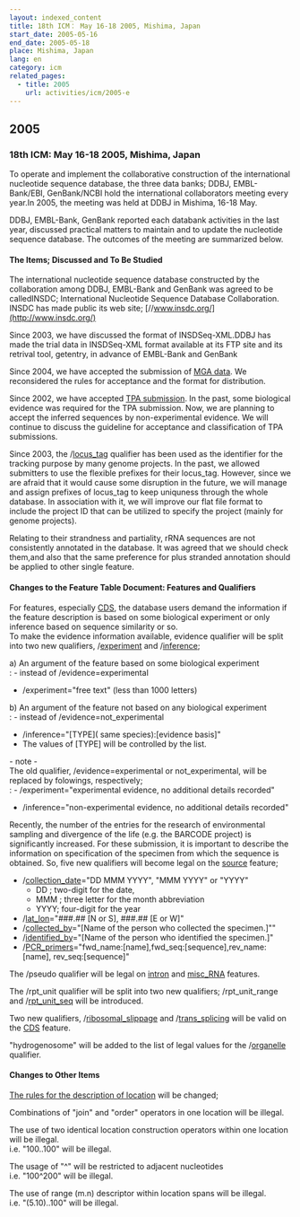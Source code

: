 ```yaml
---
layout: indexed_content
title: 18th ICM： May 16-18 2005, Mishima, Japan
start_date: 2005-05-16
end_date: 2005-05-18
place: Mishima, Japan
lang: en
category: icm
related_pages:
  - title: 2005
    url: activities/icm/2005-e
---
```


## 2005 <a name="2005"></a>

### 18th ICM: May 16-18 2005, Mishima, Japan

To operate and implement the collaborative construction of the international nucleotide sequence database, the three data banks; DDBJ, EMBL-Bank/EBI, GenBank/NCBI hold the international collaborators meeting every year.In 2005, the meeting was held at DDBJ in Mishima, 16-18 May.

DDBJ, EMBL-Bank, GenBank reported each databank activities in the last year, discussed practical matters to maintain and to update the nucleotide sequence database. The outcomes of the meeting are summarized below.

#### The Items; Discussed and To Be Studied

The international nucleotide sequence database constructed by the collaboration among DDBJ, EMBL-Bank and GenBank was agreed to be calledINSDC; International Nucleotide Sequence Database Collaboration. INSDC has made public its web site; [//www.insdc.org/](http://www.insdc.org/)

Since 2003, we have discussed the format of INSDSeq-XML.DDBJ has made the trial data in INSDSeq-XML format available at its FTP site and its retrival tool, getentry, in advance of EMBL-Bank and GenBank

Since 2004, we have accepted the submission of [MGA data](/ddbj/mga-e.html). We reconsidered the rules for acceptance and the format for distribution.

Since 2002, we have accepted [TPA submission](/ddbj/tpa-e.html). In the past, some biological evidence was required for the TPA submission. Now, we are planning to accept the inferred sequences by non-experimental evidence. We will continue to discuss the guideline for acceptance and classification of TPA submissions.

Since 2003, the /[locus\_tag](/ddbj/qualifiers-e.html#locus_tag) qualifier has been used as the identifier for the tracking purpose by many genome projects. In the past, we allowed submitters to use the flexible prefixes for their locus\_tag. However, since we are afraid that it would cause some disruption in the future, we will manage and assign prefixes of locus\_tag to keep uniquness through the whole database. In association with it, we will improve our flat file format to include the project ID that can be utilized to specify the project (mainly for genome projects).

Relating to their strandness and partiality, rRNA sequences are not consistently annotated in the database. It was agreed that we should check them,and also that the same preference for plus stranded annotation should be applied to other single feature.

#### Changes to the Feature Table Document: Features and Qualifiers

For features, especially [CDS](/ddbj/cds-e.html), the database users demand the information if the feature description is based on some biological experiment or only inference based on sequence similarity or so.  
To make the evidence information available, evidence qualifier will be split into two new qualifiers, /[experiment](/ddbj/qualifiers-e.html#experiment) and /[inference](/ddbj/qualifiers-e.html#inference);

a\) An argument of the feature based on some biological experiment  
:  -   instead of /evidence=experimental
  -   /experiment="free text" (less than 1000 letters)

b\) An argument of the feature not based on any biological experiment  
:  -   instead of /evidence=not\_experimental
  -   /inference="\[TYPE\]( same species):\[evidence basis\]"
  -   The values of \[TYPE\] will be controlled by the list.

\- note -  
The old qualifier, /evidence=experimental or not\_experimental, will be replaced by folowings, respectively;  
:  -   /experiment="experimental evidence, no additional details recorded"
  -   /inference="non-experimental evidence, no additional details
      recorded"

Recently, the number of the entries for the research of environmental sampling and divergence of the life (e.g. the BARCODE project) is significantly increased. For these submission, it is important to describe the information on specification of the specimen from which the sequence is obtained. So, five new qualifiers will become legal on the [source](/ddbj/features-e.html#source) feature;

-   /[collection\_date](/ddbj/qualifiers-e.html#collection_date)="DD MMM
    YYYY", "MMM YYYY" or "YYYY"
    -   DD ; two-digit for the date,
    -   MMM ; three letter for the month abbreviation
    -   YYYY; four-digit for the year
-   /[lat\_lon](/ddbj/qualifiers-e.html#lat_lon)="\#\#\#.\#\# \[N or
    S\], \#\#\#.\#\# \[E or W\]"
-   /[collected\_by](/ddbj/qualifiers-e.html#collected_by)="\[Name of
    the person who collected the specimen.\]""
-   /[identified\_by](/ddbj/qualifiers-e.html#identified_by)="\[Name of
    the person who identified the specimen.\]"
-   /[PCR\_primers](/ddbj/qualifiers-e.html#PCR_primers)="fwd\_name:\[name\],fwd\_seq:\[sequence\],rev\_name:\[name\],
    rev\_seq:\[sequence\]"

The /pseudo qualifier will be legal on
[intron](/ddbj/features-e.html#intron) and
[misc\_RNA](/ddbj/features-e.html#misc_RNA) features.

The /rpt\_unit qualifier will be split into two new qualifiers;
/rpt\_unit\_range and
/[rpt\_unit\_seq](/ddbj/qualifiers-e.html#rpt_unit_seq) will be
introduced.

Two new qualifiers,
/[ribosomal\_slippage](/ddbj/qualifiers-e.html#ribosomal_slippage) and
/[trans\_splicing](/ddbj/qualifiers-e.html#trans_splicing) will be valid
on the [CDS](/ddbj/features-e.html#cds) feature.

"hydrogenosome" will be added to the list of legal values for the
/[organelle](/ddbj/qualifiers-e.html#organelle) qualifier.

#### Changes to Other Items

[The rules for the description of location](/ddbj/location-e.html) will
be changed;

Combinations of "join" and "order" operators in one location will be
illegal.

The use of two identical location construction operators within one
location will be illegal.  
i.e. "100..100" will be illegal.

The usage of "^" will be restricted to adjacent nucleotides  
i.e. "100^200" will be illegal.

The use of range (m.n) descriptor within location spans will be
illegal.  
i.e. "(5.10)..100" will be illegal.